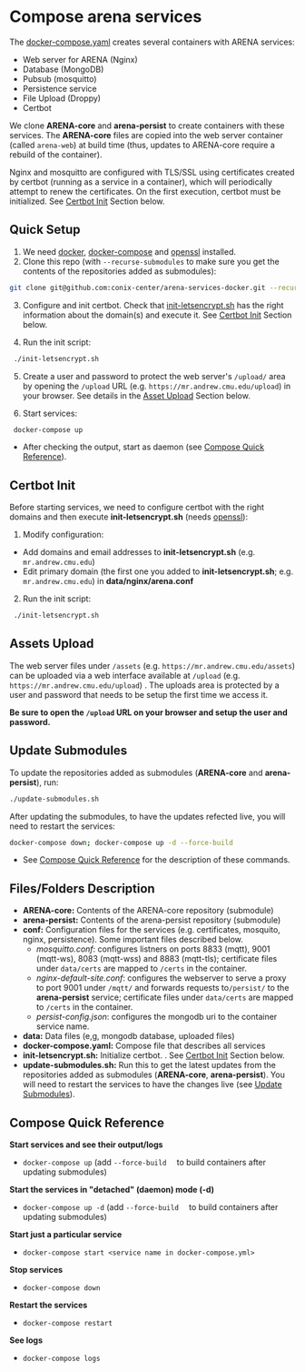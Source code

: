 # Compose arena services

The [docker-compose.yaml](docker-compose.yaml) creates several containers with ARENA services:

* Web server for ARENA (Nginx)
* Database (MongoDB)
* Pubsub (mosquitto)
* Persistence service 
* File Upload (Droppy)
* Certbot

We clone **ARENA-core** and **arena-persist** to create containers with these services. The **ARENA-core** files are copied into the web server container (called ```arena-web```) at build time (thus, updates to ARENA-core require a rebuild of the container). 

Nginx and mosquitto are configured with TLS/SSL using certificates created by certbot (running as a service in a container), which will periodically attempt to renew the certificates. On the first execution, certbot must be initialized. See [Certbot Init](certbot-init) Section below.

## Quick Setup

1. We need [docker](https://docs.docker.com/get-docker/), [docker-compose](https://docs.docker.com/compose/install/) and [openssl](https://www.openssl.org/) installed.
2. Clone this repo (with ```--recurse-submodules``` to make sure you get the contents of the repositories added as submodules): 

```bash
git clone git@github.com:conix-center/arena-services-docker.git --recurse-submodules```
```

3. Configure and init certbot.  Check that [init-letsencrypt.sh](init-letsencrypt.sh) has the right information about the domain(s) and execute it. See [Certbot Init](certbot-init) Section below.

4. Run the init script:

```bash
 ./init-letsencrypt.sh
```

5. Create a user and password to protect the web server's ```/upload/``` area by opening the ```/upload``` URL (e.g. ```https://mr.andrew.cmu.edu/upload```)  in your browser. See details in the [Asset Upload](asset-upload) Section below.

6. Start services:

```bash
 docker-compose up
```

* After checking the output, start as daemon (see [Compose Quick Reference](compose-quick-reference)).

## Certbot Init

Before starting services, we need to configure certbot with the right domains and then execute **init-letsencrypt.sh** (needs [openssl](https://www.openssl.org/)):

1. Modify configuration:

- Add domains and email addresses to **init-letsencrypt.sh**  (e.g. ```mr.andrew.cmu.edu```) 
- Edit primary domain (the first one you added to **init-letsencrypt.sh**; e.g. ```mr.andrew.cmu.edu```) in **data/nginx/arena.conf**

2. Run the init script:

```bash
 ./init-letsencrypt.sh
```

## Assets Upload

The web server files under ```/assets``` (e.g. ```https://mr.andrew.cmu.edu/assets```) can be uploaded via a web interface available at ```/upload```  (e.g. ```https://mr.andrew.cmu.edu/upload```) . The uploads area is protected by a user and password that needs to be setup the first time we access it. 

**Be sure to open the ```/upload``` URL on your browser and setup the user and password.**

## Update Submodules

To update the repositories added as submodules (**ARENA-core** and **arena-persist**), run:

```bash
./update-submodules.sh
```

After updating the submodules, to have the updates refected live, you will need to restart the services:

```bash
docker-compose down; docker-compose up -d --force-build
```

*  See [Compose Quick Reference](compose-quick-reference) for the description of these commands.

## Files/Folders Description

* **ARENA-core:**	Contents of the ARENA-core repository (submodule)	
* **arena-persist:**	Contents of the arena-persist repository (submodule)	
* **conf:** Configuration files for the services (e.g. certificates, mosquito, nginx, persistence). Some important files described below.	
  * *mosquitto.conf*: configures listners on ports 8833 (mqtt), 9001 (mqtt-ws), 8083 (mqtt-wss) and 8883 (mqtt-tls); certificate files under ```data/certs``` are mapped to ```/certs``` in the container.
  * *nginx-default-site.conf*: configures the webserver to serve a proxy to port 9001 under ```/mqtt/``` and forwards requests to```/persist/``` to the **arena-persist** service;  certificate files under ```data/certs``` are mapped to ```/certs``` in the container.
  * *persist-config.json*: configures the mongodb uri to the container service name. 
* **data:** Data files (e,g, mongodb database, uploaded files)
* **docker-compose.yaml:** Compose file that describes all services	
* **init-letsencrypt.sh:** Initialize certbot. . See [Certbot Init](certbot-init) Section below.
* **update-submodules.sh:** Run this to get the latest updates from the repositories added as submodules (**ARENA-core**, **arena-persist**). You will need to restart the services to have the changes live (see [Update Submodules](update-sybmodules)).

## Compose Quick Reference

**Start services and see their output/logs**

- ```docker-compose up``` (add ```--force-build  ``` to build containers after updating submodules)

**Start the services in "detached" (daemon) mode (-d)**

- ```docker-compose up -d``` (add ```--force-build  ``` to build containers after updating submodules)

**Start just a particular service**

- ```docker-compose start <service name in docker-compose.yml>```

**Stop services**

- ```docker-compose down```

**Restart the services**

- ```docker-compose restart```

**See logs** 

- ```docker-compose logs```

